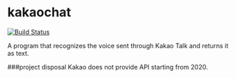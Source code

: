 # kakaochat


[![Build Status](https://travis-ci.org/joemccann/dillinger.svg?branch=master)](https://travis-ci.org/joemccann/dillinger)

A program that recognizes the voice sent through Kakao Talk and returns it as text.

###project disposal Kakao does not provide API starting from 2020.


